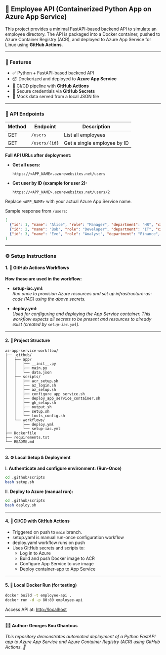 ## 🐍 Employee API (Containerized Python App on Azure App Service)

This project provides a minimal FastAPI-based backend API to simulate an employee directory. The API is packaged into a Docker container, pushed to Azure Container Registry (ACR), and deployed to Azure App Service for Linux using **GitHub Actions**.

---

### 📌 Features

- ✅ Python + FastAPI-based backend API
- 📦 Dockerized and deployed to **Azure App Service**
- 🔁 CI/CD pipeline with **GitHub Actions**
- 🔐 Secure credentials via **GitHub Secrets**
- 🧪 Mock data served from a local JSON file

---

### 🧪 API Endpoints

| Method | Endpoint                   | Description                        |
|--------|----------------------------|------------------------------------|
| GET    | `/users`                   | List all employees                 |
| GET    | `/users/{id}`              | Get a single employee by ID        |

**Full API URLs after deployment:**

- **Get all users:**  
  ```
  https://<APP_NAME>.azurewebsites.net/users
  ```

- **Get user by ID (example for user 2):**  
  ```
  https://<APP_NAME>.azurewebsites.net/users/2
  ```

Replace `<APP_NAME>` with your actual Azure App Service name.

Sample response from `/users`:
```json
[
  {"id": 1, "name": "Alice", "role": "Manager", "department": "HR", "city": "Sydney"},
  {"id": 2, "name": "Bob", "role": "Developer", "department": "IT", "city": "Melbourne"},
  {"id": 3, "name": "Eve", "role": "Analyst", "department": "Finance", "city": "Brisbane"}
]
```

---

### ⚙️ Setup Instructions

#### 1. 🔁 GitHub Actions Workflows

**How these are used in the workflow:**

- **setup-iac.yml**:  
  *Run once to provision Azure resources and set up infrastructure-as-code (IAC) using the above secrets.*

- **deploy.yml**:  
  *Used for configuring and deploying the App Service container. This workflow expects all secrets to be present and resources to already exist (created by `setup-iac.yml`).*

---

#### 2. 📁 Project Structure

```
az-app-service-workflow/
├── .github/
│   ├── app/
│   │   ├── __init__.py
│   │   ├── main.py
│   │   └── data.json
│   ├── scripts/
│   │   ├── acr_setup.sh
│   │   ├── az_login.sh
│   │   ├── az_setup.sh
│   │   ├── configure_app_service.sh
│   │   ├── deploy_app_service_container.sh
│   │   ├── gh_setup.sh
│   │   ├── output.sh
│   │   ├── setup.sh
│   │   └── tools_config.sh
│   └── workflows/
│       ├── deploy.yml
│       └── setup-iac.yml
├── Dockerfile
├── requirements.txt
└── README.md
```

---

#### 3. ⚙️ Local Setup & Deployment

I. **Authenticate and configure environment: (Run-Once)**  
   ```bash
   cd .github/scripts
   bash setup.sh
   ```

II. **Deploy to Azure (manual run):**  
   ```bash
   cd .github/scripts
   bash deploy.sh
   ```

---

#### 4. 🚀 CI/CD with GitHub Actions

- Triggered on push to `main` branch.
- setup.yaml is manual run-once configuration workflow
- deploy.yaml workflow runs on push
- Uses GitHub secrets and scripts to:
  - Log in to Azure
  - Build and push Docker image to ACR
  - Configure App Service to use image
  - Deploy container-app to App Service

---

#### 5. 🐳 Local Docker Run (for testing)

```bash
docker build -t employee-api .
docker run -d -p 80:80 employee-api
```

Access API at: [http://localhost](http://localhost)

---

#### 👨‍💻 Author: Georges Bou Ghantous
*This repository demonstrates automated deployment of a Python FastAPI app to Azure App Service and Azure Container Registry (ACR) using GitHub Actions. 💙*
